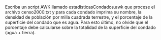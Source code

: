 Escriba un script AWK llamado estadisticasCondados.awk que procese el archivo censo2000.txt y para cada condado imprima su nombre, la densidad de población por milla cuadrada terrestre, y el porcentaje de la superficie del condado que es agua. Para esto último, no olvide que el porcentaje debe calcularse sobre la totalidad de la superficie del condado (agua + tierra).
